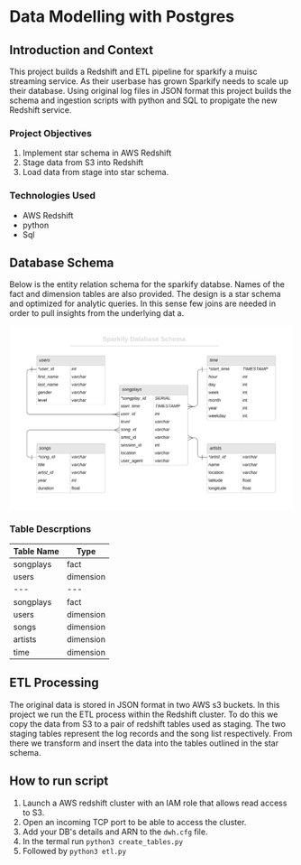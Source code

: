 # Data Modelling with Postgres

## Introduction and Context
This project builds a Redshift and ETL pipeline for sparkify a muisc streaming service. As their userbase has grown Sparkify needs to scale up their database. Using original log files in JSON format this project builds the schema and ingestion scripts with python and SQL to propigate the new Redshift service.

### Project Objectives

1. Implement star schema in AWS Redshift
2. Stage data from S3 into Redshift
3. Load data from stage into star schema.

### Technologies Used
- AWS Redshift
- python
- Sql

## Database Schema
Below is the entity relation schema for the sparkify databse. Names of the fact and dimension tables are also provided. The design is     a star schema and optimized for analytic queries. In this sense few joins are needed in order to pull insights from the underlying dat    a.

<img src="img/sparkify-er-diagram.png" align="middle">

 ### Table Descrptions

|Table Name | Type|
|---|---|
|songplays | fact |
|users | dimension|
|---|---|
|songplays | fact |
|users | dimension|
|songs | dimension |
|artists | dimension|
|time | dimension |

## ETL Processing
The original data is stored in JSON format in two AWS s3 buckets. In this project we run the ETL process within the Redshift cluster. To do this we copy the data from S3 to a pair of redshift tables used as staging. The two staging tables represent the log records and the song list respectively. From there we transform and insert the data into the tables outlined in the star schema.

## How to run script
1. Launch a AWS redshift cluster with an IAM role that allows read access to S3.
2. Open an incoming TCP port to be able to access the cluster.
3. Add your DB's details and ARN to the ```dwh.cfg``` file.
4. In the termal run ```python3 create_tables.py```
5. Followed by ```python3 etl.py```
